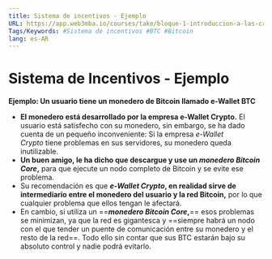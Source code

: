 ```yaml
---
title: Sistema de incentivos - Ejemplo
URL: https://app.web3mba.io/courses/take/bloque-1-introduccion-a-las-criptomonedas/texts/35225677-u1-2-3-sistema-de-incentivos-ejemplo
Tags/Keywords: #Sistema de incentivos #BTC #Bitcoin
lang: es-AR
---
```

# Sistema de Incentivos - Ejemplo
**Ejemplo: Un usuario tiene un monedero de Bitcoin llamado e-Wallet BTC**
- **El monedero está desarrollado por la empresa e-Wallet Crypto.** El usuario está satisfecho con su monedero, sin embargo, se ha dado cuenta de un pequeño inconveniente: Si la empresa _e-Wallet Crypto_ tiene problemas en sus servidores, su monedero queda inutilizable.
- **Un buen amigo, le ha dicho que descargue y use un _monedero_ _Bitcoin Core_,** para que ejecute un nodo completo de Bitcoin y se evite ese problema.
- Su recomendación es que **_e-Wallet Crypto_, en realidad sirve de intermediario entre el monedero del usuario y la red Bitcoin,** por lo que cualquier problema que ellos tengan le afectará.
- En cambio, si utiliza un ==**_monedero Bitcoin Core_,**== esos problemas se minimizan, ya que la red es gigantesca y ==siempre habrá un nodo con el que tender un puente de comunicación entre su monedero y el resto de la red==. Todo ello sin contar que sus BTC estarán bajo su absoluto control y nadie podrá evitarlo.